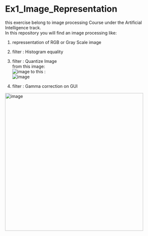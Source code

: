 # Ex1_Image_Representation
this exercise belong to image processing Course under the Artificial Intelligence track.<br />
In this repository you will find an image processing like:

1. repressentation of RGB or Gray Scale image
2. filter : Histogram equality
3. filter : Quantize Image<br />
 from this image:<br />
![image](https://user-images.githubusercontent.com/77111035/160813638-4d64aa55-753e-4477-968d-829fc316aee9.png)
to this :<br />
![image](https://user-images.githubusercontent.com/77111035/160813676-e70c10f6-84ba-419c-ab88-fca005522dc3.png)

4. filter : Gamma correction on GUI 
 <img width="452" alt="image" src="https://user-images.githubusercontent.com/77111035/160812796-c027613c-28e4-4789-90c5-47a359f5d275.png">
